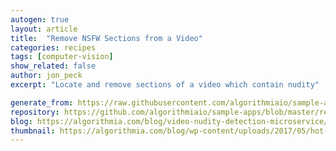 ```yaml
---
autogen: true
layout: article
title:  "Remove NSFW Sections from a Video"
categories: recipes
tags: [computer-vision]
show_related: false
author: jon_peck
excerpt: "Locate and remove sections of a video which contain nudity"

generate_from: https://raw.githubusercontent.com/algorithmiaio/sample-apps/master/recipes/video-nsfw/readme.md
repository: https://github.com/algorithmiaio/sample-apps/blob/master/recipes/video-nsfw/
blog: https://algorithmia.com/blog/video-nudity-detection-microservice/
thumbnail: https://algorithmia.com/blog/wp-content/uploads/2017/05/hot-stone-massage.jpg
---
```

